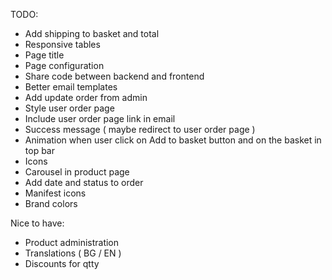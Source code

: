 TODO:

* Add shipping to basket and total
* Responsive tables
* Page title
* Page configuration
* Share code between backend and frontend
* Better email templates
* Add update order from admin
* Style user order page
* Include user order page link in email
* Success message ( maybe redirect to user order page )
* Animation when user click on Add to basket button and on the basket in top bar
* Icons
* Carousel in product page
* Add date and status to order
* Manifest icons
* Brand colors

Nice to have:

* Product administration
* Translations ( BG / EN )
* Discounts for qtty
